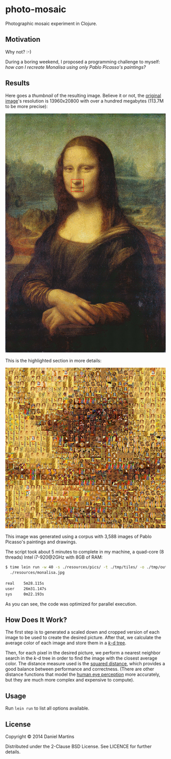 # photo-mosaic

Photographic mosaic experiment in Clojure.

## Motivation

Why not? :-)

During a boring weekend, I proposed a programming challenge to myself:
_how can I recreate Monalisa using only Pablo Picasso's paintings?_

## Results

Here goes a _thumbnail_ of the resulting image. Believe it or not, the
[original image](./resources/doc-img/demo-full.jpg.7z)'s resolution is
13960x20800 with over a hundred megabytes (113.7M to be more precise):

![thumb](./resources/doc-img/demo-1.jpg)

This is the highlighted section in more details:

![zoom](./resources/doc-img/demo-2.jpg)

This image was generated using a corpus with 3,588 images of Pablo Picasso's
paintings and drawings.

The script took about 5 minutes to complete in my machine, a quad-core (8
threads) Intel i7-920@2GHz with 8GB of RAM:

````bash
$ time lein run -w 40 -s ./resources/pics/ -t ./tmp/tiles/ -o ./tmp/out.jpg \
  ./resources/monalisa.jpg

real    5m28.115s
user    26m31.147s
sys     0m22.193s

````

As you can see, the code was optimized for parallel execution.

## How Does It Work?

The first step is to generated a scaled down and cropped version of each
image to be used to create the desired picture. After that, we calculate
the average color of each image and store them in a
[_k_-d tree](http://en.wikipedia.org/wiki/K-d_tree).

Then, for each pixel in the desired picture, we perform a nearest neighbor
search in the _k_-d tree in order to find the image with the closest average
color. The distance measure used is the
[squared distance](http://en.wikipedia.org/wiki/Euclidean_distance), which
provides a good balance between performance and correctness. (There are other
distance functions that model the
[human eye perception](http://en.wikipedia.org/wiki/Color_vision) more accurately,
but they are much more complex and expensive to compute).

## Usage

Run `lein run` to list all options available.

## License

Copyright © 2014 Daniel Martins

Distributed under the 2-Clause BSD License. See LICENCE for further details.
